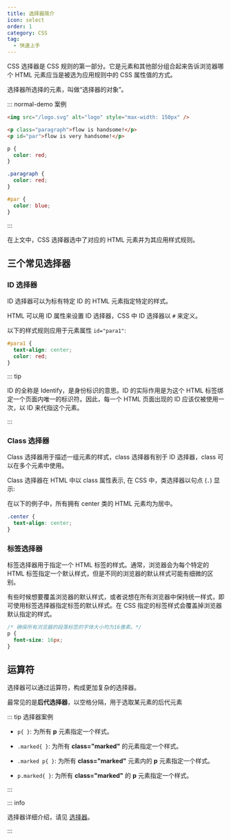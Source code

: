 ```yaml
---
title: 选择器简介
icon: select
order: 1
category: CSS
tag:
  - 快速上手
---
```


CSS 选择器是 CSS 规则的第一部分。它是元素和其他部分组合起来告诉浏览器哪个 HTML 元素应当是被选为应用规则中的 CSS 属性值的方式。

选择器所选择的元素，叫做“选择器的对象”。

<!-- more -->

::: normal-demo 案例

```html
<img src="/logo.svg" alt="logo" style="max-width: 150px" />

<p class="paragraph">flow is handsome!</p>
<p id="par">flow is very handsome!</p>
```

```css
p {
  color: red;
}

.paragraph {
  color: red;
}

#par {
  color: blue;
}
```

:::

在上文中，CSS 选择器选中了对应的 HTML 元素并为其应用样式规则。

## 三个常见选择器

### ID 选择器

ID 选择器可以为标有特定 ID 的 HTML 元素指定特定的样式。

HTML 可以用 ID 属性来设置 ID 选择器，CSS 中 ID 选择器以 `#` 来定义。

以下的样式规则应用于元素属性 `id="para1"`:

```css
#para1 {
  text-align: center;
  color: red;
}
```

::: tip

ID 的全称是 Identify，是身份标识的意思。ID 的实际作用是为这个 HTML 标签绑定一个页面内唯一的标识符。因此，每一个 HTML 页面出现的 ID 应该仅被使用一次，以 ID 来代指这个元素。

:::

### Class 选择器

Class 选择器用于描述一组元素的样式，class 选择器有别于 ID 选择器，class 可以在多个元素中使用。

Class 选择器在 HTML 中以 class 属性表示, 在 CSS 中，类选择器以句点 (`.`) 显示:

在以下的例子中，所有拥有 center 类的 HTML 元素均为居中。

```css
.center {
  text-align: center;
}
```

### 标签选择器

标签选择器用于指定一个 HTML 标签的样式。通常，浏览器会为每个特定的 HTML 标签指定一个默认样式，但是不同的浏览器的默认样式可能有细微的区别。

有些时候想要覆盖浏览器的默认样式，或者说想在所有浏览器中保持统一样式，即可使用标签选择器指定标签的默认样式。在 CSS 指定的标签样式会覆盖掉浏览器默认指定的样式。

```css
/* 确保所有浏览器的段落标签的字体大小均为16像素。*/
p {
  font-size: 16px;
}
```

## 运算符

选择器可以通过运算符，构成更加复杂的选择器。

最常见的是**后代选择器**，以空格分隔，用于选取某元素的后代元素

::: tip 选择器案例

- `p{ }`: 为所有 **p** 元素指定一个样式。

- `.marked{ }`: 为所有 **class="marked"** 的元素指定一个样式。

- `.marked p{ }`: 为所有 **class="marked"** 元素内的 **p** 元素指定一个样式。

- `p.marked{ }`: 为所有 **class="marked"** 的 **p** 元素指定一个样式。

:::

::: info

选择器详细介绍，请见 [选择器](../intro/selector.md)。

:::
